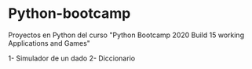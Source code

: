 # Python-bootcamp
Proyectos en Python del curso "Python Bootcamp 2020 Build 15 working Applications and Games"

1- Simulador de un dado
2- Diccionario
